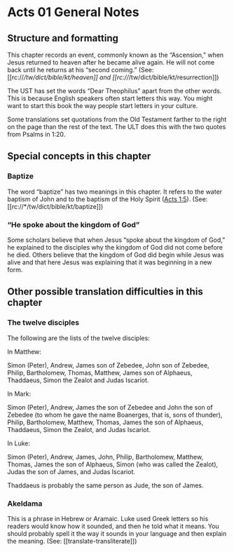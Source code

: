 # Acts 01 General Notes
## Structure and formatting

This chapter records an event, commonly known as the “Ascension,” when Jesus returned to heaven after he became alive again. He will not come back until he returns at his “second coming.” (See: [[rc://*/tw/dict/bible/kt/heaven]] and [[rc://*/tw/dict/bible/kt/resurrection]])

The UST has set the words “Dear Theophilus” apart from the other words. This is because English speakers often start letters this way. You might want to start this book the way people start letters in your culture.

Some translations set quotations from the Old Testament farther to the right on the page than the rest of the text. The ULT does this with the two quotes from Psalms in 1:20.

## Special concepts in this chapter

### Baptize

The word “baptize” has two meanings in this chapter. It refers to the water baptism of John and to the baptism of the Holy Spirit ([Acts 1:5](../../act/01/05.md)). (See: [[rc://*/tw/dict/bible/kt/baptize]])

### “He spoke about the kingdom of God”

Some scholars believe that when Jesus “spoke about the kingdom of God,” he explained to the disciples why the kingdom of God did not come before he died. Others believe that the kingdom of God did begin while Jesus was alive and that here Jesus was explaining that it was beginning in a new form.

## Other possible translation difficulties in this chapter

### The twelve disciples

The following are the lists of the twelve disciples:

In Matthew:

Simon (Peter), Andrew, James son of Zebedee, John son of Zebedee, Philip, Bartholomew, Thomas, Matthew, James son of Alphaeus, Thaddaeus, Simon the Zealot and Judas Iscariot.

In Mark:

Simon (Peter), Andrew, James the son of Zebedee and John the son of Zebedee (to whom he gave the name Boanerges, that is, sons of thunder), Philip, Bartholomew, Matthew, Thomas, James the son of Alphaeus, Thaddaeus, Simon the Zealot, and Judas Iscariot.

In Luke:

Simon (Peter), Andrew, James, John, Philip, Bartholomew, Matthew, Thomas, James the son of Alphaeus, Simon (who was called the Zealot), Judas the son of James, and Judas Iscariot.

Thaddaeus is probably the same person as Jude, the son of James.

### Akeldama

This is a phrase in Hebrew or Aramaic. Luke used Greek letters so his readers would know how it sounded, and then he told what it means. You should probably spell it the way it sounds in your language and then explain the meaning. (See: [[translate-transliterate]])